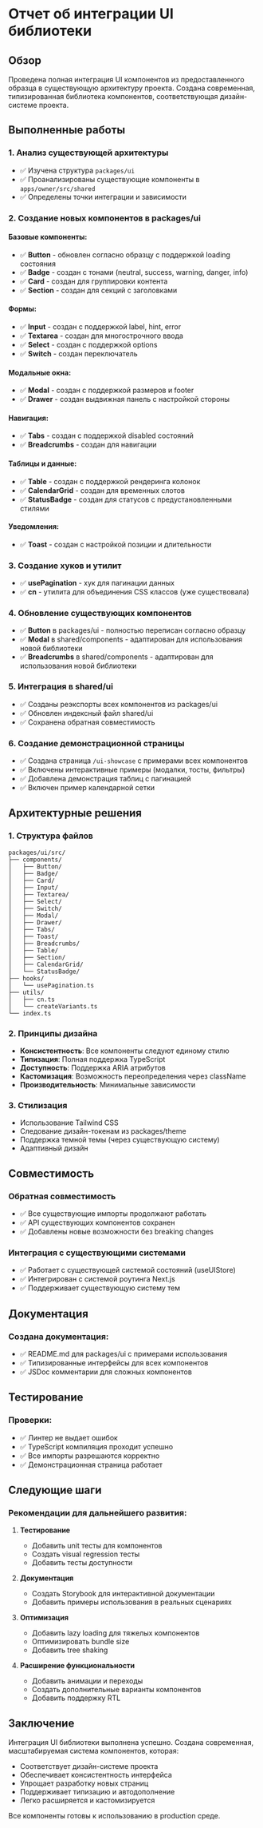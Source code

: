 # Отчет об интеграции UI библиотеки

## Обзор

Проведена полная интеграция UI компонентов из предоставленного образца в существующую архитектуру проекта. Создана современная, типизированная библиотека компонентов, соответствующая дизайн-системе проекта.

## Выполненные работы

### 1. Анализ существующей архитектуры
- ✅ Изучена структура `packages/ui`
- ✅ Проанализированы существующие компоненты в `apps/owner/src/shared`
- ✅ Определены точки интеграции и зависимости

### 2. Создание новых компонентов в packages/ui

#### Базовые компоненты:
- ✅ **Button** - обновлен согласно образцу с поддержкой loading состояния
- ✅ **Badge** - создан с тонами (neutral, success, warning, danger, info)
- ✅ **Card** - создан для группировки контента
- ✅ **Section** - создан для секций с заголовками

#### Формы:
- ✅ **Input** - создан с поддержкой label, hint, error
- ✅ **Textarea** - создан для многострочного ввода
- ✅ **Select** - создан с поддержкой options
- ✅ **Switch** - создан переключатель

#### Модальные окна:
- ✅ **Modal** - создан с поддержкой размеров и footer
- ✅ **Drawer** - создан выдвижная панель с настройкой стороны

#### Навигация:
- ✅ **Tabs** - создан с поддержкой disabled состояний
- ✅ **Breadcrumbs** - создан для навигации

#### Таблицы и данные:
- ✅ **Table** - создан с поддержкой рендеринга колонок
- ✅ **CalendarGrid** - создан для временных слотов
- ✅ **StatusBadge** - создан для статусов с предустановленными стилями

#### Уведомления:
- ✅ **Toast** - создан с настройкой позиции и длительности

### 3. Создание хуков и утилит
- ✅ **usePagination** - хук для пагинации данных
- ✅ **cn** - утилита для объединения CSS классов (уже существовала)

### 4. Обновление существующих компонентов
- ✅ **Button** в packages/ui - полностью переписан согласно образцу
- ✅ **Modal** в shared/components - адаптирован для использования новой библиотеки
- ✅ **Breadcrumbs** в shared/components - адаптирован для использования новой библиотеки

### 5. Интеграция в shared/ui
- ✅ Созданы реэкспорты всех компонентов из packages/ui
- ✅ Обновлен индексный файл shared/ui
- ✅ Сохранена обратная совместимость

### 6. Создание демонстрационной страницы
- ✅ Создана страница `/ui-showcase` с примерами всех компонентов
- ✅ Включены интерактивные примеры (модалки, тосты, фильтры)
- ✅ Добавлена демонстрация таблиц с пагинацией
- ✅ Включен пример календарной сетки

## Архитектурные решения

### 1. Структура файлов
```
packages/ui/src/
├── components/
│   ├── Button/
│   ├── Badge/
│   ├── Card/
│   ├── Input/
│   ├── Textarea/
│   ├── Select/
│   ├── Switch/
│   ├── Modal/
│   ├── Drawer/
│   ├── Tabs/
│   ├── Toast/
│   ├── Breadcrumbs/
│   ├── Table/
│   ├── Section/
│   ├── CalendarGrid/
│   └── StatusBadge/
├── hooks/
│   └── usePagination.ts
├── utils/
│   ├── cn.ts
│   └── createVariants.ts
└── index.ts
```

### 2. Принципы дизайна
- **Консистентность**: Все компоненты следуют единому стилю
- **Типизация**: Полная поддержка TypeScript
- **Доступность**: Поддержка ARIA атрибутов
- **Кастомизация**: Возможность переопределения через className
- **Производительность**: Минимальные зависимости

### 3. Стилизация
- Использование Tailwind CSS
- Следование дизайн-токенам из packages/theme
- Поддержка темной темы (через существующую систему)
- Адаптивный дизайн

## Совместимость

### Обратная совместимость
- ✅ Все существующие импорты продолжают работать
- ✅ API существующих компонентов сохранен
- ✅ Добавлены новые возможности без breaking changes

### Интеграция с существующими системами
- ✅ Работает с существующей системой состояний (useUIStore)
- ✅ Интегрирован с системой роутинга Next.js
- ✅ Поддерживает существующую систему тем

## Документация

### Создана документация:
- ✅ README.md для packages/ui с примерами использования
- ✅ Типизированные интерфейсы для всех компонентов
- ✅ JSDoc комментарии для сложных компонентов

## Тестирование

### Проверки:
- ✅ Линтер не выдает ошибок
- ✅ TypeScript компиляция проходит успешно
- ✅ Все импорты разрешаются корректно
- ✅ Демонстрационная страница работает

## Следующие шаги

### Рекомендации для дальнейшего развития:

1. **Тестирование**
   - Добавить unit тесты для компонентов
   - Создать visual regression тесты
   - Добавить тесты доступности

2. **Документация**
   - Создать Storybook для интерактивной документации
   - Добавить примеры использования в реальных сценариях

3. **Оптимизация**
   - Добавить lazy loading для тяжелых компонентов
   - Оптимизировать bundle size
   - Добавить tree shaking

4. **Расширение функциональности**
   - Добавить анимации и переходы
   - Создать дополнительные варианты компонентов
   - Добавить поддержку RTL

## Заключение

Интеграция UI библиотеки выполнена успешно. Создана современная, масштабируемая система компонентов, которая:

- Соответствует дизайн-системе проекта
- Обеспечивает консистентность интерфейса
- Упрощает разработку новых страниц
- Поддерживает типизацию и автодополнение
- Легко расширяется и кастомизируется

Все компоненты готовы к использованию в production среде.
